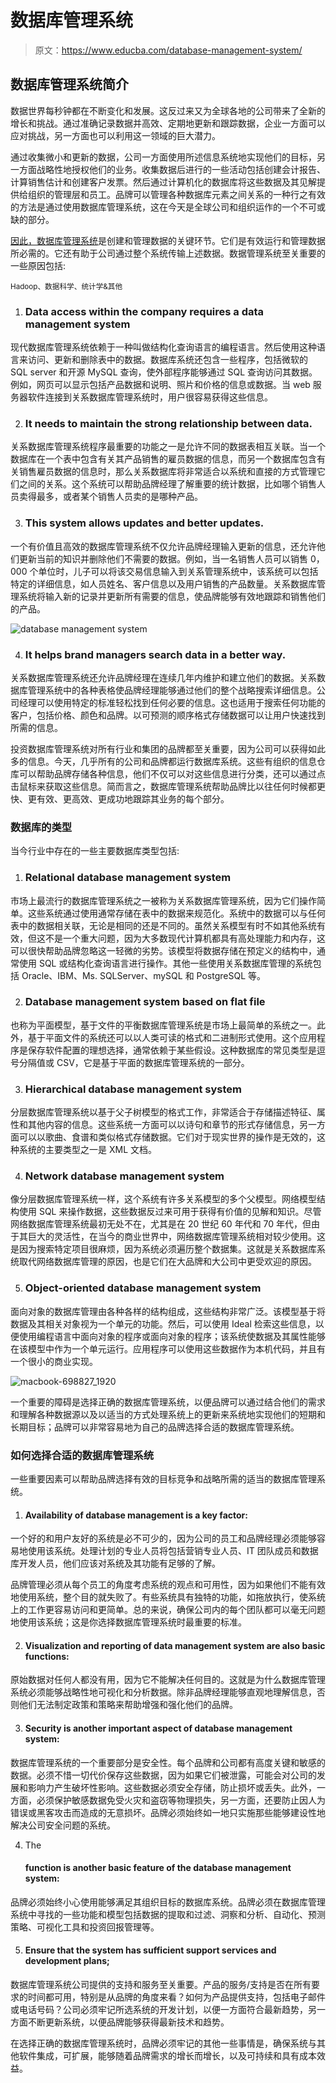 # 数据库管理系统

> 原文：<https://www.educba.com/database-management-system/>

## 数据库管理系统简介

数据世界每秒钟都在不断变化和发展。这反过来又为全球各地的公司带来了全新的增长和挑战。通过准确记录数据并高效、定期地更新和跟踪数据，企业一方面可以应对挑战，另一方面也可以利用这一领域的巨大潜力。

通过收集微小和更新的数据，公司一方面使用所述信息系统地实现他们的目标，另一方面战略性地授权他们的业务。收集数据后进行的一些活动包括创建会计报告、计算销售估计和创建客户发票。然后通过计算机化的数据库将这些数据及其见解提供给组织的管理层和员工。品牌可以管理各种数据库元素之间关系的一种行之有效的方法是通过使用数据库管理系统，这在今天是全球公司和组织运作的一个不可或缺的部分。

[因此，数据库管理系统](https://www.educba.com/database-management-system-advantages/)是创建和管理数据的关键环节。它们是有效运行和管理数据所必需的。它还有助于公司通过整个系统传输上述数据。数据管理系统至关重要的一些原因包括:

<small>Hadoop、数据科学、统计学&其他</small>

1.  ### Data access within the company requires a data management system

现代数据库管理系统依赖于一种叫做结构化查询语言的编程语言。然后使用这种语言来访问、更新和删除表中的数据。数据库系统还包含一些程序，包括微软的 SQL server 和开源 MySQL 查询，使外部程序能够通过 SQL 查询访问其数据。例如，网页可以显示包括产品数据和说明、照片和价格的信息或数据。当 web 服务器软件连接到关系数据库管理系统时，用户很容易获得这些信息。

2.  ### It needs to maintain the strong relationship between data.

关系数据库管理系统程序最重要的功能之一是允许不同的数据表相互关联。当一个数据库在一个表中包含有关其产品销售的雇员数据的信息，而另一个数据库包含有关销售雇员数据的信息时，那么关系数据库将非常适合以系统和直接的方式管理它们之间的关系。这个系统可以帮助品牌经理了解重要的统计数据，比如哪个销售人员卖得最多，或者某个销售人员卖的是哪种产品。

3.  ### This system allows updates and better updates.

一个有价值且高效的数据库管理系统不仅允许品牌经理输入更新的信息，还允许他们更新当前的知识并删除他们不需要的数据。例如，当一名销售人员可以销售 0，000 个单位时，儿子可以将该交易信息输入到关系管理系统中，该系统可以包括特定的详细信息，如人员姓名、客户信息以及用户销售的产品数量。关系数据库管理系统将输入新的记录并更新所有需要的信息，使品牌能够有效地跟踪和销售他们的产品。

![database management system](img/cbcb3409719f867dc1e116b96e0904f4.png)



4.  ### It helps brand managers search data in a better way.

关系数据库管理系统还允许品牌经理在连续几年内维护和建立他们的数据。关系数据库管理系统中的各种表格使品牌经理能够通过他们的整个战略搜索详细信息。公司经理可以使用特定的标准轻松找到任何必要的信息。这也适用于搜索任何功能的客户，包括价格、颜色和品牌。以可预测的顺序格式存储数据可以让用户快速找到所需的信息。

投资数据库管理系统对所有行业和集团的品牌都至关重要，因为公司可以获得如此多的信息。今天，几乎所有的公司和品牌都运行数据库系统。这些有组织的信息仓库可以帮助品牌存储各种信息，他们不仅可以对这些信息进行分类，还可以通过点击鼠标来获取这些信息。简而言之，数据库管理系统帮助品牌比以往任何时候都更快、更有效、更高效、更成功地跟踪其业务的每个部分。

### 数据库的类型

当今行业中存在的一些主要数据库类型包括:

1.  ### Relational database management system

市场上最流行的数据库管理系统之一被称为关系数据库管理系统，因为它们操作简单。这些系统通过使用通常存储在表中的数据来规范化。系统中的数据可以与任何表中的数据相关联，无论是相同的还是不同的。虽然关系模型有时不如其他系统有效，但这不是一个重大问题，因为大多数现代计算机都具有高处理能力和内存，这可以很快帮助品牌忽略这一轻微的劣势。该模型将数据存储在预定义的结构中，通常使用 SQL 或结构化查询语言进行操作。其他一些使用关系数据库管理的系统包括 Oracle、IBM、Ms. SQLServer、mySQL 和 PostgreSQL 等。

2.  ### Database management system based on flat file

也称为平面模型，基于文件的平衡数据库管理系统是市场上最简单的系统之一。此外，基于平面文件的系统还可以以人类可读的格式和二进制形式使用。这个应用程序是保存软件配置的理想选择，通常依赖于某些假设。这种数据库的常见类型是逗号分隔值或 CSV，它是基于平面的数据库管理系统的一部分。

3.  ### Hierarchical database management system

分层数据库管理系统以基于父子树模型的格式工作，非常适合于存储描述特征、属性和其他内容的信息。这些系统一方面可以以诗句和章节的形式存储信息，另一方面可以以歌曲、食谱和类似格式存储数据。它们对于现实世界的操作是无效的，这种系统的主要类型之一是 XML 文档。

4.  ### Network database management system

像分层数据库管理系统一样，这个系统有许多关系模型的多个父模型。网络模型结构使用 SQL 来操作数据，这些数据反过来可用于获得有价值的见解和知识。尽管网络数据库管理系统最初无处不在，尤其是在 20 世纪 60 年代和 70 年代，但由于其巨大的灵活性，在当今的商业世界中，网络数据库管理系统相对较少使用。这是因为搜索特定项目很麻烦，因为系统必须遍历整个数据集。这就是关系数据库系统取代网络数据库管理的原因，也是它们在大品牌和大公司中更受欢迎的原因。

5.  ### Object-oriented database management system

面向对象的数据库管理由各种各样的结构组成，这些结构非常广泛。该模型基于将数据及其相关对象视为一个单元的功能。然后，可以使用 Ideal 检索这些信息，以便使用编程语言中面向对象的程序或面向对象的程序；该系统使数据及其属性能够在该模型中作为一个单元运行。应用程序可以使用这些数据作为本机代码，并且有一个很小的商业实现。

![macbook-698827_1920](img/0cc7b177e9e781b7936a969e29765660.png)



一个重要的障碍是选择正确的数据库管理系统，以便品牌可以通过结合他们的需求和理解各种数据源以及以适当的方式处理系统上的更新来系统地实现他们的短期和长期目标；品牌可以非常容易地为自己的品牌选择合适的数据库管理系统。

### 如何选择合适的数据库管理系统

一些重要因素可以帮助品牌选择有效的目标竞争和战略所需的适当的数据库管理系统。

1.  #### Availability of database management is a key factor:

一个好的和用户友好的系统是必不可少的，因为公司的员工和品牌经理必须能够容易地使用该系统。处理计划的专业人员将包括营销专业人员、IT 团队成员和数据库开发人员，他们应该对系统及其功能有足够的了解。

品牌管理必须从每个员工的角度考虑系统的观点和可用性，因为如果他们不能有效地使用系统，整个目的就失败了。有些系统具有独特的功能，如拖放执行，使系统上的工作更容易访问和更简单。总的来说，确保公司内的每个团队都可以毫无问题地使用该系统；这是你选择数据库管理系统时最重要的标准。

2.  #### Visualization and reporting of data management system are also basic functions:

原始数据对任何人都没有用，因为它不能解决任何目的。这就是为什么数据库管理系统必须能够战略性地可视化和分析数据。除非品牌经理能够直观地理解信息，否则他们无法制定政策和策略来帮助增强和强化他们的品牌。

3.  #### Security is another important aspect of database management system:

数据库管理系统的一个重要部分是安全性。每个品牌和公司都有高度关键和敏感的数据。必须不惜一切代价保存这些数据，因为如果它们被泄露，可能会对公司的发展和影响力产生破坏性影响。这些数据必须安全存储，防止损坏或丢失。此外，一方面，必须保护敏感数据免受火灾和盗窃等物理损失，另一方面，还要防止因人为错误或黑客攻击而造成的无意损坏。品牌必须始终如一地只实施那些能够建设性地解决公司安全问题的系统。

4.  The

    #### function is another basic feature of the database management system:

品牌必须始终小心使用能够满足其组织目标的数据库系统。品牌必须在数据库管理系统中寻找的一些功能和模型包括数据的提取和过滤、洞察和分析、自动化、预测策略、可视化工具和投资回报管理等。

5.  #### Ensure that the system has sufficient support services and development plans;

数据库管理系统公司提供的支持和服务至关重要。产品的服务/支持是否在所有要求的时间都可用，特别是从品牌的角度来看？如何为产品提供支持，包括电子邮件或电话号码？公司必须牢记所选系统的开发计划，以便一方面符合最新趋势，另一方面不断更新系统，以便品牌能够获得最新技术和趋势。

在选择正确的数据库管理系统时，品牌必须牢记的其他一些事情是，确保系统与其他软件集成，可扩展，能够随着品牌需求的增长而增长，以及可持续和具有成本效益。





